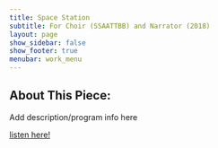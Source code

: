 ```yaml
---
title: Space Station
subtitle: For Choir (SSAATTBB) and Narrator (2018)
layout: page
show_sidebar: false
show_footer: true
menubar: work_menu
---
```


## About This Piece:

Add description/program info here

[listen here!](/alexbarsom1/)